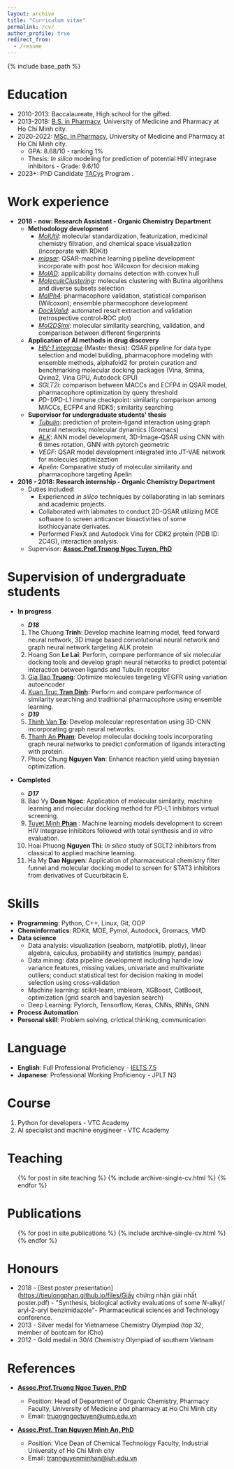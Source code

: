 ```yaml
---
layout: archive
title: "Curriculum vitae"
permalink: /cv/
author_profile: true
redirect_from:
  - /resume
---
```


{% include base_path %}

Education
======
* 2010-2013: Baccalaureate, High school for the gifted.
* 2013-2018: [B.S. in Pharmacy](https://tieulongphan.github.io/files/Bachelor_s%20Degree.pdf), University of Medicine and Pharmacy at Ho Chi Minh city.
* 2020-2022: [MSc. in Pharmacy](https://tieulongphan.github.io/files/Master%20Degree.pdf),  University of Medicine and Pharmacy at Ho Chi Minh city.
  * GPA: 8.68/10 - ranking 1%
  * Thesis: *In silico* modeling for prediction of potential HIV integrase inhibitors - Grade: 9.6/10
* 2023+: PhD Candidate [TACys](https://tacsy.eu) Program .

Work experience
======
* **2018 - now: Research Assistant - Organic Chemistry Department**
  * **Methodology development**
    * [*MolUtil*](https://tieulongphan.github.io/portfolio/2023-05-01-MolUtil/): molecular standardization, featurization, medicinal chemistry filtration, and chemical space visualization (incorporate with RDKit)
    * [*mlqsar*](https://tieulongphan.github.io/portfolio/2023-05-07-mlqsar/): QSAR-machine learning pipeline development incorporate with post hoc Wilcoxon for decision making
    * [*MolAD*](https://tieulongphan.github.io/portfolio/2023-05-05-MolAD/): applicability domains detection with convex hull 
    * [*MoleculeClustering*](https://tieulongphan.github.io/portfolio/2023-05-03-MolCluster/): molecules clustering with Butina algorithms and diverse subsets selection
    * [*MolPh4*](https://tieulongphan.github.io/portfolio/2023-05-04-Molph4/): pharmacophore validation, statistical comparison (Wilcoxon); ensemble pharmacophore development
    * [*DockValid*](https://tieulongphan.github.io/portfolio/2023-05-06-DockValid): automated result extraction and validation (retrospective control-ROC plot)
    * [*Mol2DSimi*](https://tieulongphan.github.io/portfolio/2023-05-02-Mol2DSimi/): molecular similarity searching, validation, and comparison between different fingerprints
  * **Application of AI methods in drug discovery**
    * [*HIV-1 integrase*](https://tieulongphan.github.io/project/2022-11-1-thesis/) (Master thesis): QSAR pipeline for data type selection and model building, pharmacophore modeling with ensemble methods, alphafold2 for protein curation and benchmarking molecular docking packages (Vina, Smina, Qvina2, Vina GPU, Autodock GPU)
    * *SGLT2i*: comparison between MACCs and ECFP4 in QSAR model, pharmacophore optimization by query threshold 
    * *PD-1/PD-L1* immune checkpoint: similarity comparison among MACCs, ECFP4 and RDK5; similarity searching 
  * **Supervisor for undergraduate students' thesis**
    * [*Tubulin*](https://tieulongphan.github.io/project/2023-04-30-Tubulin-docking-compare/): prediction of protein-ligand interaction using graph neural networks; molecular dynamics (Gromacs)
    * [*ALK*](https://tieulongphan.github.io/project/2023-05-01-ALK-GNN/): ANN model development, 3D-Image-QSAR using CNN with  6 times rotation, GNN with pytorch geometric
    * *VEGF*: QSAR model development integrated into JT-VAE network for molecules optimizaztion
    * *Apelin*: Comparative study of molecular similarity and pharmacophore targeting Apelin  
* **2016 - 2018: Research internship - Organic Chemistry Department**
  * Duties included:
    *  Experienced *in silico* techniques by collaborating in lab seminars and academic projects.
    *  Collaborated with labmates to conduct 2D-QSAR utilizing MOE software to screen anticancer bioactivities of some isothiocyanate derivates.
    *  Performed FlexX and Autodock Vina for CDK2 protein (PDB ID: 2C4G), interaction analysis.
  * Supervisor: [**Assoc.Prof.Truong Ngoc Tuyen, PhD**](http://uphcm.edu.vn/emplinfo.aspx?EmplCode=truongngoctuyen)

 
Supervision of undergraduate students
======
* **In progress**
  * ***D18***
   1. The Chuong **Trinh**: Develop machine learning model, feed forward neural network, 3D image based convolutional neural network and graph neural network targeting ALK protein
   2. Hoang Son **Le Lai**: Perform, compare performance of six molecular docking tools and develop graph neural networks to predict potential interaction between ligands and Tubulin receptor
   3. [Gia Bao **Truong**](https://github.com/buchijw): Optimize molecules targeting VEGFR using variation autoencoder
   4. [Xuan Truc **Tran Dinh**](https://github.com/XuanTruc810): Perform and compare performance of similarity searching and traditional pharmacophore using ensemble learning.
  * ***D19***
   5. [Thinh Van **To**](https://github.com/ThinhUMP): Develop molecular representation using 3D-CNN incorporating graph neural networks.
   6. [Thanh An **Pham**](https://github.com/anpham2209): Develop molecular docking tools incorporating graph neural networks to predict conformation of ligands interacting with protein.
   7. Phuoc Chung **Nguyen Van**: Enhance reaction yield using bayesian optimization.
  
* **Completed**
  * ***D17***
   8. Bao Vy **Doan Ngoc**: Application of molecular similarity, machine learning and molecular docking method for PD-L1 inhibitors virtual screening.
   9. <a href="https://www.linkedin.com/in/tuyet-minh-phan-19141424a/" target="_blank">Tuyet Minh **Phan**</a> : Machine learning models development to screen HIV integrase inhibitors followed with total synthesis and *in vitro* evaluation.
   10. Hoai Phuong **Nguyen Thi**: *In silico* study of SGLT2 inhibitors from classical to applied machine learning.
   11. Ha My **Dao Nguyen**: Application of pharmaceutical chemistry filter funnel and molecular docking model to screen for STAT3 inhibitors from derivatives of Cucurbitacin E.


Skills
======
* **Programming**: Python, C++, Linux, Git, OOP
* **Cheminformatics**: RDKit, MOE, Pymol, Autodock, Gromacs, VMD
* **Data science**
  * Data analysis: visualization (seaborn, matplotlib, plotly), linear algebra, calculus, probability and statistics (numpy, pandas)
  * Data mining: data pipeline development including handle low variance features, missing values, univariate and multivariate outliers; conduct statistical test for decision making in model selection using cross-validation
  * Machine learning: scikit-learn, imblearn, XGBoost, CatBoost, optimization (grid search and bayesian search)
  * Deep Learning: Pytorch, Tensorflow, Keras, CNNs, RNNs, GNN.
* **Process Automation**
* **Personal skill**: Problem solving, crictical thinking, communication

Language
======
* **English**: Full Professional Proficiency - [IELTS 7.5](https://github.com/TieuLongPhan/TieuLongPhan.github.io/blob/master/files/IELTS%20CERTIFICATE.pdf)
* **Japanese**: Professional Working Proficiency - JPLT N3

Course
======
1. Python for developers - VTC Academy
2. AI specialist and machine enygineer - VTC Academy

Teaching
======
  <ul>{% for post in site.teaching %}
    {% include archive-single-cv.html %}
  {% endfor %}</ul>

Publications
======
  <ul>{% for post in site.publications %}
    {% include archive-single-cv.html %}
  {% endfor %}</ul>
  
Honours
======
* 2018 - [Best poster presentation](https://tieulongphan.github.io/files/Giấy chứng nhận giải nhất poster.pdf) - "Synthesis, biological activity evaluations of some *N*-alkyl/ aryl-2-aryl benzimidazole"- Pharmaceutical sciences and Technology conference.  
* 2013 - Silver medal for Vietnamese Chemistry Olympiad (top 32, member of bootcam for ICho)
* 2012 - Gold medal in 30/4 Chemistry Olympiad of southern Vietnam


References
======
* [**Assoc.Prof.Truong Ngoc Tuyen, PhD**](http://uphcm.edu.vn/emplinfo.aspx?EmplCode=truongngoctuyen)
  * Position: Head of Department of Organic Chemistry, Pharmacy Faculty, University of Medicine and pharmacy at Ho Chi Minh city
  * Email: [truongngoctuyen@ump.edu.vn](mailto:truongngoctuyen@ump.edu.vn)
  

* [**Assoc.Prof. Tran Nguyen Minh An, PhD**](https://scholar.google.com.vn/citations?user=SK8sqMsAAAAJ&hl=vi)
  * Position: Vice Dean of Chemical Technology Faculty, Industrial University of Ho Chi Minh city
  * Email: [trannguyenminhan@iuh.edu.vn](mailto:trannguyenminhan@iuh.edu.vn)
  




